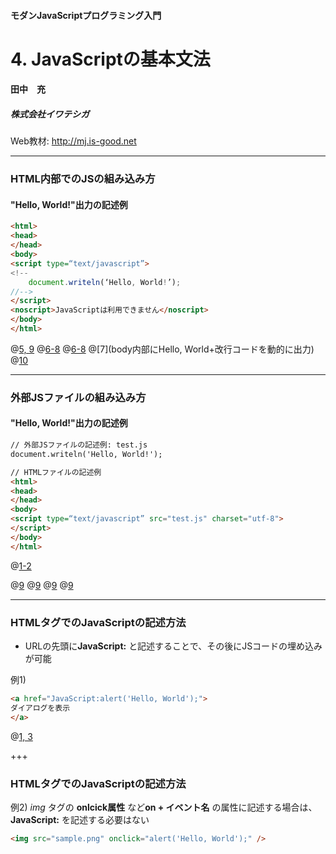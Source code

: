 #### モダンJavaScriptプログラミング入門
# 4. JavaScriptの基本文法
#### 田中　充
##### 株式会社イワテシガ

Web教材: http://mj.is-good.net


---
### HTML内部でのJSの組み込み方
#### "Hello, World!"出力の記述例

```HTML
<html>
<head>
</head>
<body>
<script type=“text/javascript”>
<!--
	document.writeln(‘Hello, World!’);
//-->
</script>
<noscript>JavaScriptは利用できません</noscript>
</body>
</html>
```
@[5, 9](scriptタグ、scriptの種類をtype属性に記入)
@[6-8](scriptタグ未対応ブラウザのためにコメントアウト)
@[6-8](その中にJSを記述)
@[7](body内部にHello, World+改行コードを動的に出力)
@[10](JSが利用できないブラウザ上で出力される内容)

---
### 外部JSファイルの組み込み方
#### "Hello, World!"出力の記述例


```HTML
// 外部JSファイルの記述例: test.js
document.writeln('Hello, World!');

// HTMLファイルの記述例
<html>
<head>
</head>
<body>
<script type=“text/javascript” src="test.js" charset="utf-8">
</script>
</body>
</html>
```

@[1-2](HTMLタグは不要、指定された文字コードで作成)

@[9](scriptタグ)
@[9](srcにファイルパス)
@[9](charsetに文字コード)
@[9](空要素タグではなく、必ず終了タグを記述する)

---
### HTMLタグでのJavaScriptの記述方法

- URLの先頭に**JavaScript:** と記述することで、その後にJSコードの埋め込みが可能

例1)
```HTML
<a href="JavaScript:alert('Hello, World');">
ダイアログを表示
</a>
```
@[1, 3](リンクをクリックするとダイアログが表示)

+++

### HTMLタグでのJavaScriptの記述方法
例2) *img* タグの **onlcick属性** など**on + イベント名** の属性に記述する場合は、**JavaScript:** を記述する必要はない
```HTML
<img src="sample.png" onclick="alert('Hello, World');" />
```
